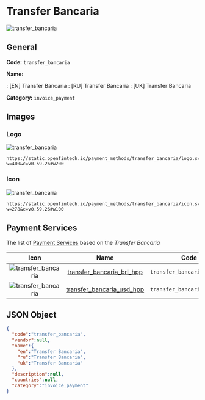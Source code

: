 
# Transfer Bancaria 
![transfer_bancaria](https://static.openfintech.io/payment_methods/transfer_bancaria/logo.svg?w=400&c=v0.59.26#w200)  

## General 
**Code:** `transfer_bancaria` 
 
**Name:** 
 
:	[EN] Transfer Bancaria 
:	[RU] Transfer Bancaria 
:	[UK] Transfer Bancaria 
 
**Category:** `invoice_payment` 
 

## Images 

### Logo 
![transfer_bancaria](https://static.openfintech.io/payment_methods/transfer_bancaria/logo.svg?w=400&c=v0.59.26#w200)  

```
https://static.openfintech.io/payment_methods/transfer_bancaria/logo.svg?w=400&c=v0.59.26#w200
```  

### Icon 
![transfer_bancaria](https://static.openfintech.io/payment_methods/transfer_bancaria/icon.svg?w=278&c=v0.59.26#w100)  

```
https://static.openfintech.io/payment_methods/transfer_bancaria/icon.svg?w=278&c=v0.59.26#w100
```  

## Payment Services 
 
The list of [Payment Services](/payment-services/) based on the _Transfer Bancaria_ 

|Icon|Name|Code| 
|:---:|:---:|:---:| 
|![transfer_bancaria](https://static.openfintech.io/payment_methods/transfer_bancaria/icon.svg?w=278&c=v0.59.26#w100) |[transfer_bancaria_brl_hpp](/payment-services/transfer_bancaria_brl_hpp/)|`transfer_bancaria_brl_hpp`| 
|![transfer_bancaria](https://static.openfintech.io/payment_methods/transfer_bancaria/icon.svg?w=278&c=v0.59.26#w100) |[transfer_bancaria_usd_hpp](/payment-services/transfer_bancaria_usd_hpp/)|`transfer_bancaria_usd_hpp`| 
 

## JSON Object 

```json
{
  "code":"transfer_bancaria",
  "vendor":null,
  "name":{
    "en":"Transfer Bancaria",
    "ru":"Transfer Bancaria",
    "uk":"Transfer Bancaria"
  },
  "description":null,
  "countries":null,
  "category":"invoice_payment"
}
```  
